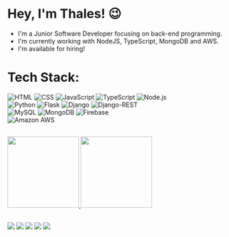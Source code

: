 # Hey, I'm Thales! 😉

- I'm a Junior Software Developer focusing on back-end programming.
- I'm currently working with NodeJS, TypeScript, MongoDB and AWS.
- I'm available for hiring!

# Tech Stack:

<div align="left">
    <img alt="HTML" src="https://img.shields.io/badge/HTML5-E34F26?style=for-the-badge&logo=html5&logoColor=white" />
    <img alt="CSS" src="https://img.shields.io/badge/CSS3-1572B6?style=for-the-badge&logo=css3&logoColor=white" />
    <img alt="JavaScript" src="https://img.shields.io/badge/JavaScript-323330?style=for-the-badge&logo=javascript&logoColor=F7DF1E" />
    <img alt="TypeScript" src="https://img.shields.io/badge/TypeScript-007ACC?style=for-the-badge&logo=typescript&logoColor=white" />
    <img alt="Node.js" src="https://img.shields.io/badge/Node.js-339933?style=for-the-badge&logo=nodedotjs&logoColor=white" />
    <br>
    <img alt="Python" src="https://img.shields.io/badge/Python-FFD43B?style=for-the-badge&logo=python&logoColor=blue" />
    <img alt="Flask" src="https://img.shields.io/badge/Flask-000000?style=for-the-badge&logo=flask&logoColor=white" />
    <img alt="Django" src="https://img.shields.io/badge/Django-092E20?style=for-the-badge&logo=django&logoColor=green" />
    <img alt="Django-REST" src="https://img.shields.io/badge/django%20rest-ff1709?style=for-the-badge&logo=django&logoColor=white" />
    <br>
    <img alt="MySQL" src="https://img.shields.io/badge/MySQL-005C84?style=for-the-badge&logo=mysql&logoColor=white" />
    <img alt="MongoDB" src="https://img.shields.io/badge/MongoDB-4EA94B?style=for-the-badge&logo=mongodb&logoColor=white" />
    <img alt="Firebase" src="https://img.shields.io/badge/firebase-ffca28?style=for-the-badge&logo=firebase&logoColor=black" />
    <br>
    <img alt="Amazon AWS" src="https://img.shields.io/badge/Amazon_AWS-FF9900?style=for-the-badge&logo=amazonaws&logoColor=white" />
</div>

##

<div align="left">
    <a href="https://github.com/thales-als">
        <img height="160em" src="https://github-readme-stats.vercel.app/api?username=thales-als&show_icons=true&count_private=true&theme=midnight-purple" />
        <img height="160em" src="https://github-readme-stats.vercel.app/api/top-langs/?username=thales-als&layout=compact&theme=midnight-purple" />
</div>

##

<div align="left">
    <a href="https://www.instagram.com/xthlsx/"><img src="https://img.shields.io/badge/Instagram-E4405F?style=for-the-badge&logo=instagram&logoColor=white" /></a>
    <a href="https://twitter.com/thalosdotpy"><img src="https://img.shields.io/badge/Twitter-1DA1F2?style=for-the-badge&logo=twitter&logoColor=white" /></a>
    <a href="https://www.linkedin.com/in/thales-als/"><img src="https://img.shields.io/badge/LinkedIn-0077B5?style=for-the-badge&logo=linkedin&logoColor=white" /></a>
    <a href="https://stackoverflow.com/users/20739361/thales-souza"><img src="https://img.shields.io/badge/Stack_Overflow-FE7A16?style=for-the-badge&logo=stack-overflow&logoColor=white" /></a>
    <a href="mailto:thalessouza.dev@gmail.com"><img src="https://img.shields.io/badge/Gmail-D14836?style=for-the-badge&logo=gmail&logoColor=white" /></a>
</div>
